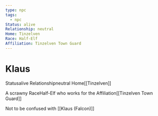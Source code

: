 ```yaml
---
type: npc
tags:
  - npc
Status: alive
Relationship: neutral
Home: Tinzelven
Race: Half-Elf
Affiliation: Tinzelven Town Guard
---
```


# Klaus
<span class="dataview inline-field"><span class="inline-field-key">Status</span><span class="inline-field-value">alive</span></span>
<span class="dataview inline-field"><span class="inline-field-key">Relationship</span><span class="inline-field-value">neutral</span></span>
<span class="dataview inline-field"><span class="inline-field-key">Home</span><span class="inline-field-value">[[Tinzelven]]</span></span>

A scrawny <span class="dataview inline-field"><span class="inline-field-key">Race</span><span class="inline-field-value">Half-Elf</span></span> who works for the <span class="dataview inline-field"><span class="inline-field-key">Affiliation</span><span class="inline-field-value">[[Tinzelven Town Guard]]</span></span>

Not to be confused with [[Klaus (Falcon)]] 